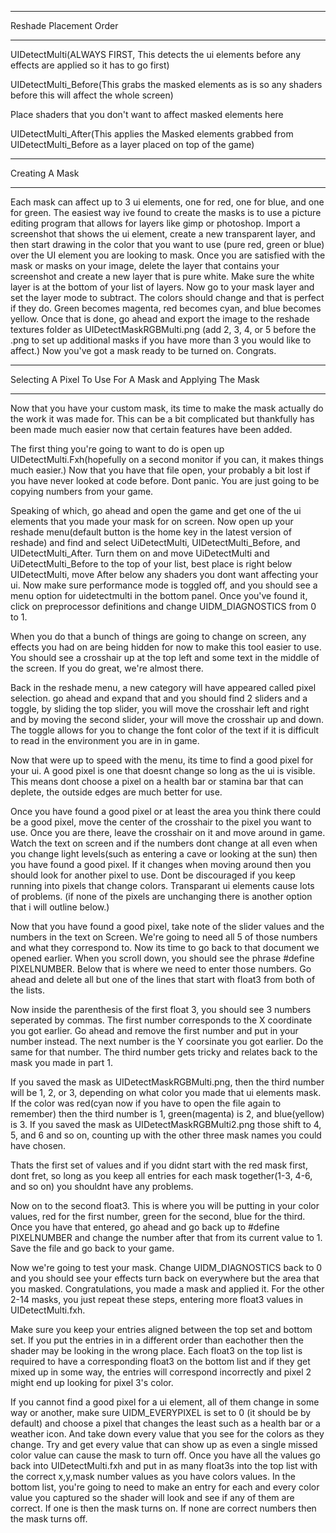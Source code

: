 ------------------------------------------------------------------------------------------------------------------------------------------------------
Reshade Placement Order

------------------------------------------------------------------------------------------------------------------------------------------------------
UIDetectMulti(ALWAYS FIRST, This detects the ui elements before any effects are applied so it has to go first)

UIDetectMulti_Before(This grabs the masked elements as is so any shaders before this will affect the whole screen)

Place shaders that you don't want to affect masked elements here

UIDetectMulti_After(This applies the Masked elements grabbed from UIDetectMulti_Before as a layer placed on top of the game)

------------------------------------------------------------------------------------------------------------------------------------------------------
Creating A Mask

------------------------------------------------------------------------------------------------------------------------------------------------------
Each mask can affect up to 3 ui elements, one for red, one for blue, and one for green. The easiest way ive found to create the masks is to use a picture editing program that allows for layers like gimp or photoshop. Import a screenshot that shows the ui element, create a new transparent layer, and then start drawing in the color that you want to use (pure red, green or blue) over the UI element you are looking to mask. Once you are satisfied with the mask or masks on your image, delete the layer that contains your screenshot and create a new layer that is pure white. Make sure the white layer is at the bottom of your list of layers. Now go to your mask layer and set the layer mode to subtract. The colors should change and that is perfect if they do. Green becomes magenta, red becomes cyan, and blue becomes yellow. Once that is done, go ahead and export the image to the reshade textures folder as UIDetectMaskRGBMulti.png (add 2, 3, 4, or 5 before the .png to set up additional masks if you have more than 3 you would like to affect.)  Now you've got a mask ready to be turned on. Congrats. 

------------------------------------------------------------------------------------------------------------------------------------------------------
Selecting A Pixel To Use For A Mask and Applying The Mask

------------------------------------------------------------------------------------------------------------------------------------------------------
Now that you have your custom mask, its time to make the mask actually do the work it was made for. This can be a bit complicated but thankfully has been made much easier now that certain features have been added.

The first thing you're going to want to do is open up UIDetectMulti.Fxh(hopefully on a second monitor if you can, it makes things much easier.) Now that you have that file open, your probably a bit lost if you have never looked at code before. Dont panic. You are just going to be copying numbers from your game.

Speaking of which, go ahead and open the game and get one of the ui elements that you made your mask for on screen. Now open up your reshade menu(default button is the home key in the latest version of reshade) and find and select UiDetectMulti, UIDetectMulti_Before, and UIDetectMulti_After. Turn them on and move UiDetectMulti and UiDetectMulti_Before to the top of your list, best place is right below UIDetectMulti, move After below any shaders you dont want affecting your ui. Now make sure performance mode is toggled off, and you should see a menu option for uidetectmulti in the bottom panel. Once you've found it, click on preprocessor definitions and change UIDM_DIAGNOSTICS from 0 to 1.

When you do that a bunch of things are going to change on screen, any effects you had on are being hidden for now to make this tool easier to use. You should see a crosshair up at the top left and some text in the middle of the screen. If you do great, we're almost there.

Back in the reshade menu, a new category will have appeared called pixel selection. go ahead and expand that and you should find 2 sliders and a toggle, by sliding the top slider, you will move the crosshair left and right and by moving the second slider, your will move the crosshair up and down. The toggle allows for you to change the font color of the text if it is difficult to read in the environment you are in in game.

Now that were up to speed with the menu, its time to find a good pixel for your ui. A good pixel is one that doesnt change so long as the ui is visible. This means dont choose a pixel on a health bar or stamina bar that can deplete, the outside edges are much better for use.

Once you have found a good pixel or at least the area you think there could be a good pixel, move the center of the crosshair to the pixel you want to use. Once you are there, leave the crosshair on it and move around in game. Watch the text on screen and if the numbers dont change at all even when you change light levels(such as entering a cave or looking at the sun) then you have found a good pixel. If it changes when moving around then you should look for another pixel to use. Dont be discouraged if you keep running into pixels that change colors. Transparant ui elements cause lots of problems. (if none of the pixels are unchanging there is another option that i will outline below.)

Now that you have found a good pixel, take note of the slider values and the numbers in the text on Screen. We're going to need all 5 of those numbers and what they correspond to. Now its time to go back to that document we opened earlier. When you scroll down, you should see the phrase #define PIXELNUMBER. Below that is where we need to enter those numbers. Go ahead and delete all but one of the lines that start with float3 from both of the lists.

Now inside the parenthesis of the first float 3, you should see 3 numbers seperated by commas. The first number corresponds to the X coordinate you got earlier. Go ahead and remove the first number and put in your number instead. The next number is the Y coorsinate you got earlier. Do the same for that number. The third number gets tricky and relates back to the mask you made in part 1.

If you saved the mask as UIDetectMaskRGBMulti.png, then the third number will be 1, 2, or 3, depending on what color you made that ui elements mask. If the color was red(cyan now if you have to open the file again to remember) then the third number is 1, green(magenta) is 2, and blue(yellow) is 3. If you saved the mask as UIDetectMaskRGBMulti2.png those shift to 4, 5, and 6 and so on, counting up with the other three mask names you could have chosen.

Thats the first set of values and if you didnt start with the red mask first, dont fret, so long as you keep all entries for each mask together(1-3, 4-6, and so on) you shouldnt have any problems.

Now on to the second float3. This is where you will be putting in your color values, red for the first number, green for the second, blue for the third. Once you have that entered, go ahead and go back up to #define PIXELNUMBER and change the number after that from its current value to 1. Save the file and go back to your game.

Now we're going to test your mask. Change UIDM_DIAGNOSTICS back to 0 and you should see your effects turn back on everywhere but the area that you masked. Congratulations, you made a mask and applied it. For the other 2-14 masks, you just repeat these steps, entering more float3 values in UIDetectMulti.fxh.

Make sure you keep your entries aligned between the top set and bottom set. If you put the entries in in a different order than eachother then the shader may be looking in the wrong place. Each float3 on the top list is required to have a corresponding float3 on the bottom list and if they get mixed up in some way, the entries will correspond incorrectly and pixel 2 might end up looking for pixel 3's color.

If you cannot find a good pixel for a ui element, all of them change in some way or another, make sure UIDM_EVERYPIXEL is set to 0 (it should be by default) and choose a pixel that changes the least such as a health bar or a weather icon. And take down every value that you see for the colors as they change. Try and get every value that can show up as even a single missed color value can cause the mask to turn off. Once you have all the values go back into UIDetectMulti.fxh and put in as many float3s into the top list with the correct x,y,mask number values as you have colors values. In the bottom list, you're going to need to make an entry for each and every color value you captured so the shader will look and see if any of them are correct. If one is then the mask turns on. If none are correct numbers then the mask turns off. 
